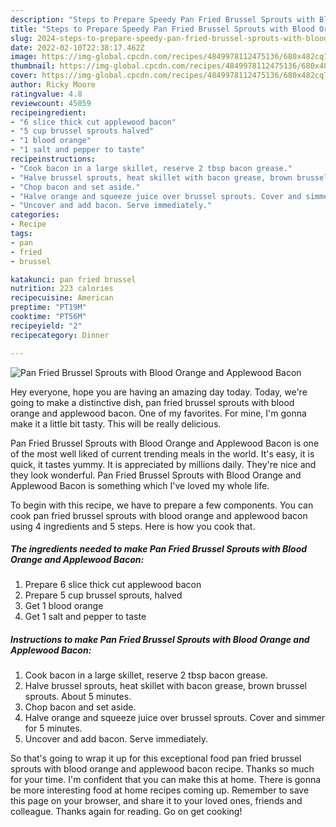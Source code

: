 ```yaml
---
description: "Steps to Prepare Speedy Pan Fried Brussel Sprouts with Blood Orange and Applewood Bacon"
title: "Steps to Prepare Speedy Pan Fried Brussel Sprouts with Blood Orange and Applewood Bacon"
slug: 2024-steps-to-prepare-speedy-pan-fried-brussel-sprouts-with-blood-orange-and-applewood-bacon
date: 2022-02-10T22:38:17.462Z
image: https://img-global.cpcdn.com/recipes/4849978112475136/680x482cq70/pan-fried-brussel-sprouts-with-blood-orange-and-applewood-bacon-recipe-main-photo.jpg
thumbnail: https://img-global.cpcdn.com/recipes/4849978112475136/680x482cq70/pan-fried-brussel-sprouts-with-blood-orange-and-applewood-bacon-recipe-main-photo.jpg
cover: https://img-global.cpcdn.com/recipes/4849978112475136/680x482cq70/pan-fried-brussel-sprouts-with-blood-orange-and-applewood-bacon-recipe-main-photo.jpg
author: Ricky Moore
ratingvalue: 4.8
reviewcount: 45059
recipeingredient:
- "6 slice thick cut applewood bacon"
- "5 cup brussel sprouts halved"
- "1 blood orange"
- "1 salt and pepper to taste"
recipeinstructions:
- "Cook bacon in a large skillet, reserve 2 tbsp bacon grease."
- "Halve brussel sprouts, heat skillet with bacon grease, brown brussel sprouts. About 5 minutes."
- "Chop bacon and set aside."
- "Halve orange and squeeze juice over brussel sprouts. Cover and simmer for 5 minutes."
- "Uncover and add bacon. Serve immediately."
categories:
- Recipe
tags:
- pan
- fried
- brussel

katakunci: pan fried brussel 
nutrition: 223 calories
recipecuisine: American
preptime: "PT19M"
cooktime: "PT56M"
recipeyield: "2"
recipecategory: Dinner

---
```



![Pan Fried Brussel Sprouts with Blood Orange and Applewood Bacon](https://img-global.cpcdn.com/recipes/4849978112475136/680x482cq70/pan-fried-brussel-sprouts-with-blood-orange-and-applewood-bacon-recipe-main-photo.jpg)

Hey everyone, hope you are having an amazing day today. Today, we're going to make a distinctive dish, pan fried brussel sprouts with blood orange and applewood bacon. One of my favorites. For mine, I'm gonna make it a little bit tasty. This will be really delicious.

Pan Fried Brussel Sprouts with Blood Orange and Applewood Bacon is one of the most well liked of current trending meals in the world. It's easy, it is quick, it tastes yummy. It is appreciated by millions daily. They're nice and they look wonderful. Pan Fried Brussel Sprouts with Blood Orange and Applewood Bacon is something which I've loved my whole life.




To begin with this recipe, we have to prepare a few components. You can cook pan fried brussel sprouts with blood orange and applewood bacon using 4 ingredients and 5 steps. Here is how you cook that.

<!--inarticleads1-->

##### The ingredients needed to make Pan Fried Brussel Sprouts with Blood Orange and Applewood Bacon:

1. Prepare 6 slice thick cut applewood bacon
1. Prepare 5 cup brussel sprouts, halved
1. Get 1 blood orange
1. Get 1 salt and pepper to taste




<!--inarticleads2-->

##### Instructions to make Pan Fried Brussel Sprouts with Blood Orange and Applewood Bacon:

1. Cook bacon in a large skillet, reserve 2 tbsp bacon grease.
1. Halve brussel sprouts, heat skillet with bacon grease, brown brussel sprouts. About 5 minutes.
1. Chop bacon and set aside.
1. Halve orange and squeeze juice over brussel sprouts. Cover and simmer for 5 minutes.
1. Uncover and add bacon. Serve immediately.




So that's going to wrap it up for this exceptional food pan fried brussel sprouts with blood orange and applewood bacon recipe. Thanks so much for your time. I'm confident that you can make this at home. There is gonna be more interesting food at home recipes coming up. Remember to save this page on your browser, and share it to your loved ones, friends and colleague. Thanks again for reading. Go on get cooking!
